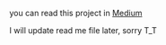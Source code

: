 you can read this project in [Medium](https://biepansiri.medium.com/%E0%B8%81%E0%B8%B2%E0%B8%A3%E0%B9%83%E0%B8%8A%E0%B9%89-machine-learning-%E0%B8%A1%E0%B8%B2%E0%B8%97%E0%B8%B3%E0%B8%99%E0%B8%B2%E0%B8%A2%E0%B8%99%E0%B8%B1%E0%B8%81%E0%B8%9A%E0%B8%B2%E0%B8%AA%E0%B9%80%E0%B8%81%E0%B8%95%E0%B8%9A%E0%B8%AD%E0%B8%A5-nba-%E0%B8%84%E0%B8%99%E0%B9%83%E0%B8%94%E0%B8%97%E0%B8%B5%E0%B9%88%E0%B8%88%E0%B8%B0%E0%B8%84%E0%B8%A7%E0%B9%89%E0%B8%B2%E0%B8%A3%E0%B8%B2%E0%B8%87%E0%B8%A7%E0%B8%B1%E0%B8%A5-mvp-9a3c7fc9bf9f)


I will update read me file later, sorry T_T


